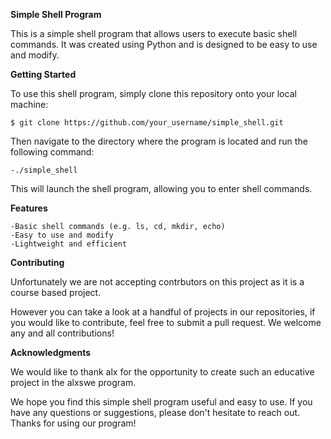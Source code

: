 **Simple Shell Program**

This is a simple shell program that allows users to execute basic shell commands. It was created using Python and is designed to be easy to use and modify.


**Getting Started**

To use this shell program, simply clone this repository onto your local machine:

	$ git clone https://github.com/your_username/simple_shell.git

Then navigate to the directory where the program is located and run the following command:


	-./simple_shell

This will launch the shell program, allowing you to enter shell commands.


**Features**


	-Basic shell commands (e.g. ls, cd, mkdir, echo)
	-Easy to use and modify
	-Lightweight and efficient


**Contributing**

Unfortunately we are not accepting contrbutors on this project as it is a course based project.


However you can take a look at a handful of projects in our repositories, if you would like to contribute, feel free to submit a pull request. We welcome any and all contributions!


**Acknowledgments**


We would like to thank alx for the opportunity to create such an educative project in the alxswe program.

We hope you find this simple shell program useful and easy to use. If you have any questions or suggestions, please don't hesitate to reach out. Thanks for using our program!


